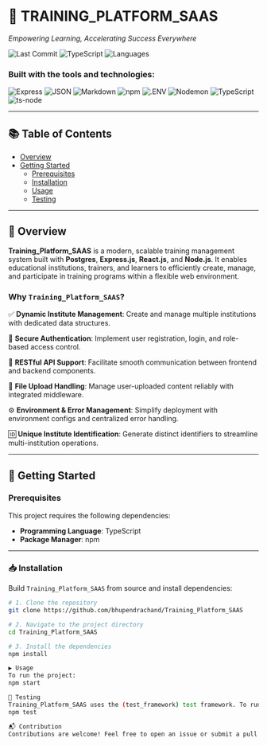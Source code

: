 # 🚀 TRAINING_PLATFORM_SAAS

*Empowering Learning, Accelerating Success Everywhere*

![Last Commit](https://img.shields.io/badge/last%20commit-today-blue)
![TypeScript](https://img.shields.io/badge/typescript-100%25-blue)
![Languages](https://img.shields.io/badge/languages-1-blue)

### Built with the tools and technologies:

![Express](https://img.shields.io/badge/Express-black?logo=express)
![JSON](https://img.shields.io/badge/JSON-black)
![Markdown](https://img.shields.io/badge/Markdown-black?logo=markdown)
![npm](https://img.shields.io/badge/npm-CB3837?logo=npm&logoColor=white)
![.ENV](https://img.shields.io/badge/.ENV-yellow?logo=dotenv&logoColor=black)
![Nodemon](https://img.shields.io/badge/Nodemon-lightgreen?logo=nodemon)
![TypeScript](https://img.shields.io/badge/TypeScript-3178C6?logo=typescript)
![ts-node](https://img.shields.io/badge/ts--node-294E80?logo=typescript)

---

## 📚 Table of Contents

- [Overview](#overview)
- [Getting Started](#getting-started)
  - [Prerequisites](#prerequisites)
  - [Installation](#installation)
  - [Usage](#usage)
  - [Testing](#testing)

---

## 🧩 Overview

**Training_Platform_SAAS** is a modern, scalable training management system built with **Postgres**, **Express.js**, **React.js**, and **Node.js**. It enables educational institutions, trainers, and learners to efficiently create, manage, and participate in training programs within a flexible web environment.

### Why `Training_Platform_SAAS`?

✅ **Dynamic Institute Management**: Create and manage multiple institutions with dedicated data structures.

🔐 **Secure Authentication**: Implement user registration, login, and role-based access control.

🔗 **RESTful API Support**: Facilitate smooth communication between frontend and backend components.

📂 **File Upload Handling**: Manage user-uploaded content reliably with integrated middleware.

⚙️ **Environment & Error Management**: Simplify deployment with environment configs and centralized error handling.

🆔 **Unique Institute Identification**: Generate distinct identifiers to streamline multi-institution operations.

---

## 🚀 Getting Started

### Prerequisites

This project requires the following dependencies:

- **Programming Language**: TypeScript
- **Package Manager**: npm

---

### 📥 Installation

Build `Training_Platform_SAAS` from source and install dependencies:

```bash
# 1. Clone the repository
git clone https://github.com/bhupendrachand/Training_Platform_SAAS

# 2. Navigate to the project directory
cd Training_Platform_SAAS

# 3. Install the dependencies
npm install

▶️ Usage
To run the project:
npm start

🧪 Testing
Training_Platform_SAAS uses the (test_framework) test framework. To run the tests:
npm test

📬 Contribution
Contributions are welcome! Feel free to open an issue or submit a pull request.
